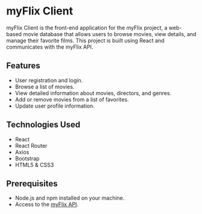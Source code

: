 # myFlix Client

myFlix Client is the front-end application for the myFlix project, a web-based movie database that allows users to browse movies, view details, and manage their favorite films. This project is built using React and communicates with the myFlix API.

## Features
- User registration and login.
- Browse a list of movies.
- View detailed information about movies, directors, and genres.
- Add or remove movies from a list of favorites.
- Update user profile information.

## Technologies Used
- React
- React Router
- Axios
- Bootstrap
- HTML5 & CSS3

## Prerequisites
- Node.js and npm installed on your machine.
- Access to the [myFlix API](https://github.com/yourusername/myFlix-api).

